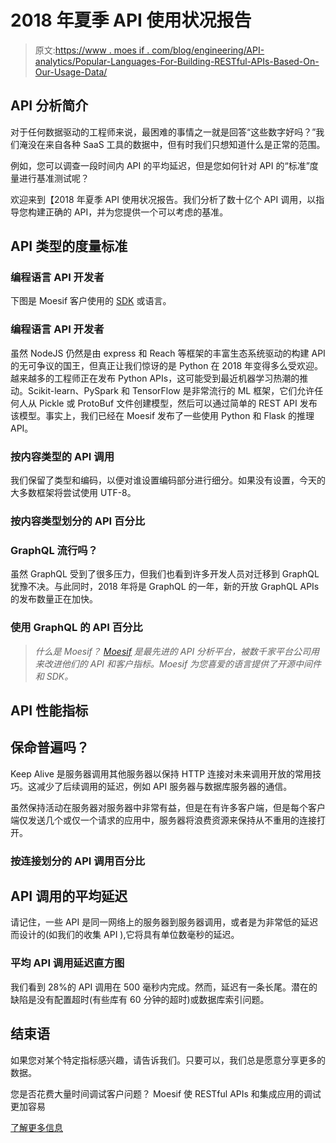 # 2018 年夏季 API 使用状况报告

> 原文:[https://www . moes if . com/blog/engineering/API-analytics/Popular-Languages-For-Building-RESTful-APIs-Based-On-Our-Usage-Data/](https://www.moesif.com/blog/engineering/api-analytics/Popular-Languages-For-Building-RESTful-APIs-Based-On-Our-Usage-Data/)

## API 分析简介

对于任何数据驱动的工程师来说，最困难的事情之一就是回答“这些数字好吗？”我们淹没在来自各种 SaaS 工具的数据中，但有时我们只想知道什么是正常的范围。

例如，您可以调查一段时间内 API 的平均延迟，但是您如何针对 API 的“标准”度量进行基准测试呢？

欢迎来到【2018 年夏季 API 使用状况报告。我们分析了数十亿个 API 调用，以指导您构建正确的 API，并为您提供一个可以考虑的基准。

## API 类型的度量标准

### 编程语言 API 开发者

下图是 Moesif 客户使用的 [SDK](https://www.moesif.com/docs/server-integration/) 或语言。

### 编程语言 API 开发者

虽然 NodeJS 仍然是由 express 和 Reach 等框架的丰富生态系统驱动的构建 API 的无可争议的国王，但真正让我们惊讶的是 Python 在 2018 年变得多么受欢迎。越来越多的工程师正在发布 Python APIs，这可能受到最近机器学习热潮的推动。Scikit-learn、PySpark 和 TensorFlow 是非常流行的 ML 框架，它们允许任何人从 Pickle 或 ProtoBuf 文件创建模型，然后可以通过简单的 REST API 发布该模型。事实上，我们已经在 Moesif 发布了一些使用 Python 和 Flask 的推理 API。

### 按内容类型的 API 调用

我们保留了类型和编码，以便对谁设置编码部分进行细分。如果没有设置，今天的大多数框架将尝试使用 UTF-8。

### 按内容类型划分的 API 百分比

### GraphQL 流行吗？

虽然 GraphQL 受到了很多压力，但我们也看到许多开发人员对迁移到 GraphQL 犹豫不决。与此同时，2018 年将是 GraphQL 的一年，新的开放 GraphQL APIs 的发布数量正在加快。

### 使用 GraphQL 的 API 百分比

> *什么是 Moesif？ [Moesif](https://www.moesif.com/) 是最先进的 API 分析平台，被数千家平台公司用来改进他们的 API 和客户指标。Moesif 为您喜爱的语言提供了开源中间件和 SDK。*

## API 性能指标

## 保命普遍吗？

Keep Alive 是服务器调用其他服务器以保持 HTTP 连接对未来调用开放的常用技巧。这减少了后续调用的延迟，例如 API 服务器与数据库服务器的通信。

虽然保持活动在服务器对服务器中非常有益，但是在有许多客户端，但是每个客户端仅发送几个或仅一个请求的应用中，服务器将浪费资源来保持从不重用的连接打开。

### 按连接划分的 API 调用百分比

## API 调用的平均延迟

请记住，一些 API 是同一网络上的服务器到服务器调用，或者是为非常低的延迟而设计的(如我们的收集 API ),它将具有单位数毫秒的延迟。

### 平均 API 调用延迟直方图

我们看到 28%的 API 调用在 500 毫秒内完成。然而，延迟有一条长尾。潜在的缺陷是没有配置超时(有些库有 60 分钟的超时)或数据库索引问题。

## 结束语

如果您对某个特定指标感兴趣，请告诉我们。只要可以，我们总是愿意分享更多的数据。

您是否花费大量时间调试客户问题？
Moesif 使 RESTful APIs 和集成应用的调试更加容易

[了解更多信息](https://www.moesif.com?utm_source=blog)
